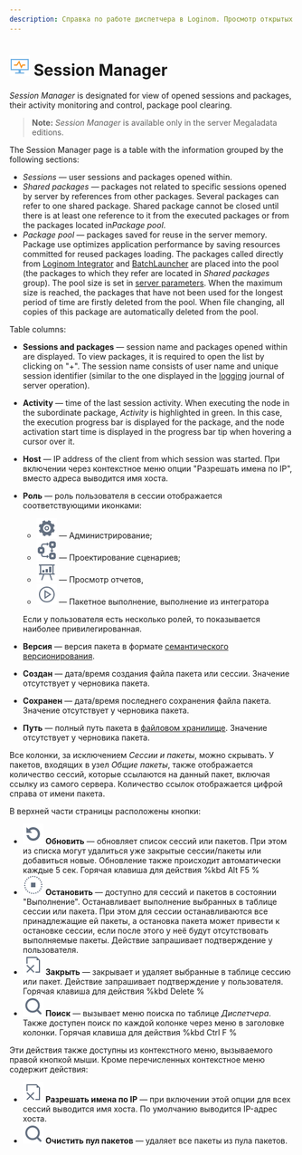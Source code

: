 ```yaml
---
description: Справка по работе диспетчера в Loginom. Просмотр открытых сессий и пакетов. Мониторинг и управление активностью сессий, очистка пула пакетов. Общие сведения о колонках таблицы диспетчера.
---
```

# ![Parameters](./../images/icons/common/admin-system-objects/manager_default.svg) Session Manager

*Session Manager* is designated for view of opened sessions and packages, their activity monitoring and control, package pool clearing.

> **Note:** *Session Manager* is available only in the server Megaladata editions.

The Session Manager page is a table with the information grouped by the following sections:

* *Sessions* — user sessions and packages opened within.
* *Shared packages* — packages not related to specific sessions opened by server by references from other packages. Several packages can refer to one shared package. Shared package cannot be closed until there is at least one reference to it from the executed packages or from the packages located in*Package pool*.
* *Package pool* — packages saved for reuse in the server memory. Package use optimizes application performance by saving resources committed for reused packages loading. The packages called directly from [Loginom Integrator](https://help.loginom.ru/adminguide/windows/integrator/) and [BatchLauncher](./../workflow/batchlauncher.md) are placed into the pool (the packages to which they refer are located in *Shared packages* group). The pool size is set in [server parameters](./parameters.md). When the maximum size is reached, the packages that have not been used for the longest period of time are firstly deleted from the pool. When file changing, all copies of this package are automatically deleted from the pool.

Table columns:

* **Sessions and packages** — session name and packages opened within are displayed. To view packages, it is required to open the list by clicking on "+". The session name consists of user name and unique session identifier (similar to the one displayed in the [logging](./../admin/parameters.md#parametry-logirovaniya) journal of server operation).
* **Activity** — time of the last session activity. When executing the node in the subordinate package, *Activity* is highlighted in green. In this case, the execution progress bar is displayed for the package, and the node activation start time is displayed in the progress bar tip when hovering a cursor over it.
* **Host** — IP address of the client from which session was started. При включении через контекстное меню опции "Разрешать имена по IP", вместо адреса выводится имя хоста.
* **Роль** — роль пользователя в сессии отображается соответствующими иконками:
   * ![Параметры](./../images/icons/admin/user-roles/admin_default.svg) — Администрирование;
   * ![Параметры](./../images/icons/admin/user-roles/design_default.svg) — Проектирование сценариев;
   * ![Параметры](./../images/icons/admin/user-roles/viewer_default.svg) — Просмотр отчетов,
   * ![Параметры](./../images/icons/admin/user-roles/execute_default.svg) — Пакетное выполнение, выполнение из интегратора

   Если у пользователя есть несколько ролей, то показывается наиболее привилегированная.
* **Версия** — версия пакета в формате [семантического версионирования](https://semver.org/lang/ru/).
* **Создан** — дата/время создания файла пакета или сессии. Значение отсутствует у черновика пакета.
* **Сохранен** — дата/время последнего сохранения файла пакета. Значение отсутствует у черновика пакета.
* **Путь** — полный путь пакета в [файловом хранилище](./../location_user_files.md). Значение отсутствует у черновика пакета.

Все колонки, за исключением *Сессии и пакеты*, можно скрывать. У пакетов, входящих в узел *Общие пакеты*, также отображается количество сессий, которые ссылаются на данный пакет, включая ссылку из самого сервера. Количество ссылок отображается цифрой справа от имени пакета.

В верхней части страницы расположены кнопки:

* ![Обновить](./../images/icons/common/toolbar-controls/refresh_default.svg) **Обновить** — обновляет список сессий или пакетов. При этом из списка могут удалиться уже закрытые сессии/пакеты или добавиться новые. Обновление также происходит автоматически каждые 5 сек. Горячая клавиша для действия %kbd Alt F5 %
* ![Остановить](./../images/icons/common/toolbar-controls/stop_default.svg) **Остановить** — доступно для сессий и пакетов в состоянии "Выполнение". Останавливает выполнение выбранных в таблице сессии или пакета. При этом для сессии останавливаются все принадлежащие ей пакеты, а остановка пакета может привести к остановке сессии, если после этого у неё будут отсутствовать выполняемые пакеты. Действие запрашивает подтверждение у пользователя.
* ![Закрыть](./../images/icons/common/toolbar-controls/close_default.svg) **Закрыть** — закрывает и удаляет выбранные в таблице сессию или пакет. Действие запрашивает подтверждение у пользователя. Горячая клавиша для действия %kbd Delete %
* ![Поиск](./../images/icons/common/toolbar-controls/zoom_default.svg) **Поиск** — вызывает меню поиска по таблице *Диспетчера*. Также доступен поиск по каждой колонке через меню в заголовке колонки. Горячая клавиша для действия %kbd Ctrl F %

Эти действия также доступны из контекстного меню, вызываемого правой кнопкой мыши. Кроме перечисленных контекстное меню содержит действия:

* ![Разрешать имена по IP](./../images/icons/common/toolbar-controls/close_default.svg) **Разрешать имена по IP** — при включении этой опции для всех сессий выводится имя хоста. По умолчанию выводится IP-адрес хоста.
* ![Очистить пул пакетов](./../images/icons/common/toolbar-controls/zoom_default.svg) **Очистить пул пакетов** — удаляет все пакеты из пула пакетов.
